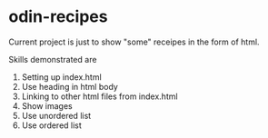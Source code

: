 # odin-recipes

Current project is just to show "some" receipes in the form of html.

Skills demonstrated are

1. Setting up index.html
2. Use heading in html body
3. Linking to other html files from index.html
4. Show images
5. Use unordered list
6. Use ordered list